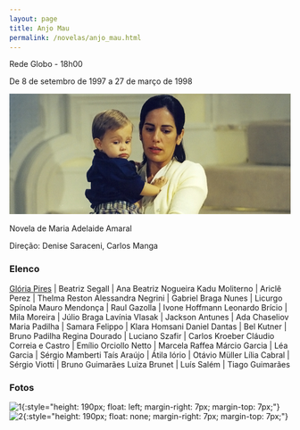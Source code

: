 ```yaml
---
layout: page
title: Anjo Mau
permalink: /novelas/anjo_mau.html
---
```


Rede Globo - 18h00

De 8 de setembro de 1997 a 27 de março de 1998

![Anjo Mau](/novelas/img/anjo_mau_logo.jpg)

Novela de Maria Adelaide Amaral

Direção: Denise Saraceni, Carlos Manga

### Elenco

[Glória Pires](/novelas/gloria_pires.html) | Beatriz Segall | Ana Beatriz Nogueira
Kadu Moliterno | Ariclê Perez | Thelma Reston
Alessandra Negrini | Gabriel Braga Nunes | Licurgo Spínola
Mauro Mendonça | Raul Gazolla | Ivone Hoffmann
Leonardo Brício | Mila Moreira | Júlio Braga
Lavínia Vlasak | Jackson Antunes | Ada Chaseliov
Maria Padilha | Samara Felippo | Klara Homsani
Daniel Dantas | Bel Kutner | Bruno Padilha
Regina Dourado | Luciano Szafir | Carlos Kroeber
Cláudio Correia e Castro | Emílio Orciollo Netto | Marcela Raffea
Márcio Garcia | Léa Garcia | Sérgio Mamberti
Taís Araújo | Átila Iório | Otávio Müller
Lília Cabral | Sérgio Viotti | Bruno Guimarães
Luiza Brunet | Luís Salém | Tiago Guimarães

### Fotos

![1](address){:style="height: 190px; float: left; margin-right: 7px; margin-top: 7px;"}
![2](address){:style="height: 190px; float: none; margin-right: 7px; margin-top: 7px;"}


